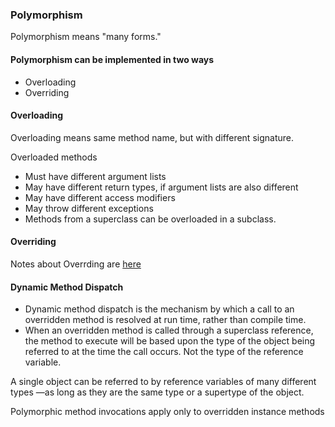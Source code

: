 ### Polymorphism

Polymorphism means "many forms."
#### Polymorphism can be implemented in two ways
- Overloading
- Overriding 

#### Overloading
Overloading means same method name, but with different signature.

Overloaded methods
- Must have different argument lists
- May have different return types, if argument lists are also different
- May have different access modifiers
- May throw different exceptions
- Methods from a superclass can be overloaded in a subclass.

#### Overriding
Notes about Overrding are [here](https://github.com/chitrarth236/Java-Object-Oriented-Programming/tree/main/inheritance#method-overriding)

#### Dynamic Method Dispatch
- Dynamic method dispatch is the mechanism by which a call to an overridden method is resolved at run time, rather than compile time.
- When an overridden method is called through a superclass reference, the method to execute will be based upon the type of the object being referred to at the time the call occurs. Not the type of the reference variable. 

A single object can be referred to by reference variables of many different types —as long as they are the same type or a supertype of the object.

Polymorphic method invocations apply only to overridden instance methods
